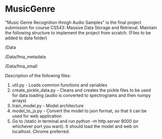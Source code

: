 # MusicGenre
"Music Genre Recognition throgh Audio Samples" is the final project submission for course CS543: Massive Data Storage
and Retrieval.
Maintain the following structure to implement the project from scratch. (Files to be added to data folder)

/Data

/Data/fma_metadata

/Data/fma_small

Description of the following files:

1. util.py - Loads common functions and variables
2. create_pickle_data.py - Cleans and creates the pickle files to be used for data loading (audio is converted to spectrograms and then numpy arrays)
3. train_model.py - Model architecture
4. model_to_js.py - Convert the model to json format, so that it can be used for web application
5. Go to /static in terminal and run python -m http.server 8000 (or whichever port you want). It should load the model and web on localhost. Chrome preferred.
